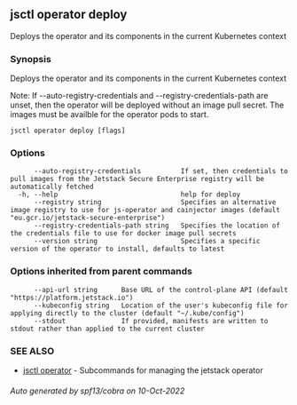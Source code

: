 ## jsctl operator deploy

Deploys the operator and its components in the current Kubernetes context

### Synopsis

Deploys the operator and its components in the current Kubernetes context

Note: If --auto-registry-credentials and --registry-credentials-path are unset, then the operator will be deployed without an image pull secret. The images must be availble for the operator pods to start.

```
jsctl operator deploy [flags]
```

### Options

```
      --auto-registry-credentials          If set, then credentials to pull images from the Jetstack Secure Enterprise registry will be automatically fetched
  -h, --help                               help for deploy
      --registry string                    Specifies an alternative image registry to use for js-operator and cainjector images (default "eu.gcr.io/jetstack-secure-enterprise")
      --registry-credentials-path string   Specifies the location of the credentials file to use for docker image pull secrets
      --version string                     Specifies a specific version of the operator to install, defaults to latest
```

### Options inherited from parent commands

```
      --api-url string      Base URL of the control-plane API (default "https://platform.jetstack.io")
      --kubeconfig string   Location of the user's kubeconfig file for applying directly to the cluster (default "~/.kube/config")
      --stdout              If provided, manifests are written to stdout rather than applied to the current cluster
```

### SEE ALSO

* [jsctl operator](jsctl_operator.md)	 - Subcommands for managing the jetstack operator

###### Auto generated by spf13/cobra on 10-Oct-2022
